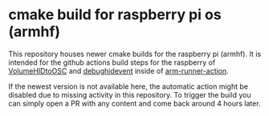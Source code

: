 # cmake build for raspberry pi os (armhf)

This repository houses newer cmake builds for the raspberry pi (armhf). It is intended for the github actions build steps for the raspberry of [VolumeHIDtoOSC](https://github.com/Apfelwurm/VolumeHIDtoOSC) and [debughidevent](https://github.com/Apfelwurm/debughidevent) inside of [arm-runner-action](https://github.com/pguyot/arm-runner-action).

If the newest version is not available here, the automatic action might be disabled due to missing activity in this repository. To trigger the build you can simply open a PR with any content and come back around 4 hours later.